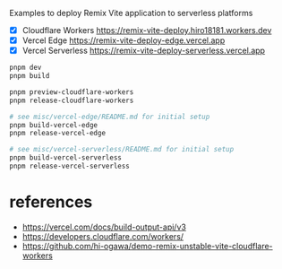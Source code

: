 Examples to deploy Remix Vite application to serverless platforms

- [x] Cloudflare Workers https://remix-vite-deploy.hiro18181.workers.dev
- [x] Vercel Edge https://remix-vite-deploy-edge.vercel.app
- [x] Vercel Serverless https://remix-vite-deploy-serverless.vercel.app

```sh
pnpm dev
pnpm build

pnpm preview-cloudflare-workers
pnpm release-cloudflare-workers

# see misc/vercel-edge/README.md for initial setup
pnpm build-vercel-edge
pnpm release-vercel-edge

# see misc/vercel-serverless/README.md for initial setup
pnpm build-vercel-serverless
pnpm release-vercel-serverless
```

# references

- https://vercel.com/docs/build-output-api/v3
- https://developers.cloudflare.com/workers/
- https://github.com/hi-ogawa/demo-remix-unstable-vite-cloudflare-workers
